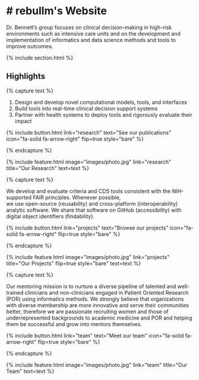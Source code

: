 ---
---

# # rebullm's Website

Dr. Bennett’s group focuses on clinical decision-making in high-risk environments such as intensive care units and on the development and implementation of 
informatics and data science methods and tools to improve outcomes.

{% include section.html %}

## Highlights

{% capture text %}

1. Design and develop novel computational models, tools, and interfaces <br>
2. Build tools into real-time clinical decision support systems <br>
3. Partner with health systems to deploy tools and rigorously evaluate their impact <br>

{%
  include button.html
  link="research"
  text="See our publications"
  icon="fa-solid fa-arrow-right"
  flip=true
  style="bare"
%}

{% endcapture %}

{%
  include feature.html
  image="images/photo.jpg"
  link="research"
  title="Our Research"
  text=text
%}

{% capture text %}

We develop and evaluate criteria and CDS tools consistent with the NIH-supported FAIR principles. Whenever possible,  
we use open-source (reusability) and cross-platform (interoperability) analytic software. We 
share that software on GitHub (accessibility) with digital object identifiers (findability). 

{%
  include button.html
  link="projects"
  text="Browse our projects"
  icon="fa-solid fa-arrow-right"
  flip=true
  style="bare"
%}

{% endcapture %}

{%
  include feature.html
  image="images/photo.jpg"
  link="projects"
  title="Our Projects"
  flip=true
  style="bare"
  text=text
%}

{% capture text %}

Our mentoring mission is to nurture a diverse pipeline of talented and well-trained clinicians and non-clinicians engaged in Patient Oriented Research (POR) using
informatics methods. We strongly believe that organizations with diverse membership are more innovative and serve their communities better, therefore we are passionate
recruiting women and those of underrepresented backgrounds to academic medicine and POR and helping them be successful and grow into mentors themselves. 

{%
  include button.html
  link="team"
  text="Meet our team"
  icon="fa-solid fa-arrow-right"
  flip=true
  style="bare"
%}

{% endcapture %}

{%
  include feature.html
  image="images/photo.jpg"
  link="team"
  title="Our Team"
  text=text
%}
